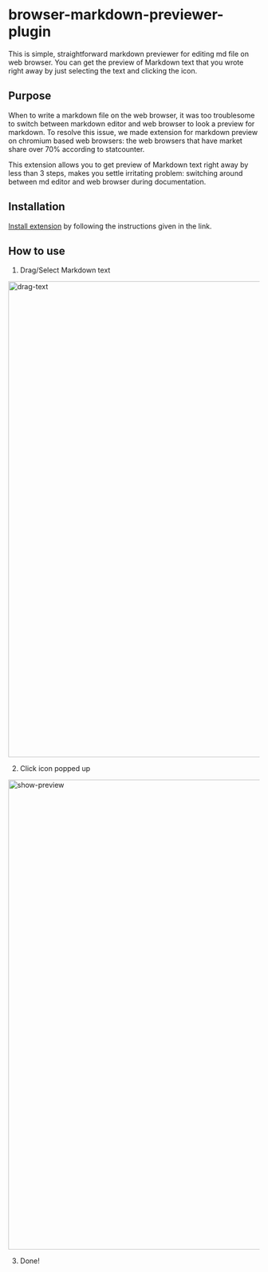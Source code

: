 # browser-markdown-previewer-plugin

This is simple, straightforward markdown previewer for editing md file on web browser. You can get the preview of Markdown text that you wrote right away by just selecting the text and clicking the icon.

## Purpose

When to write a markdown file on the web browser, it was too troublesome to switch between markdown editor and web browser to look a preview for markdown. To resolve this issue, we made extension for markdown preview on chromium based web browsers: the web browsers that have market share over 70% according to statcounter. 

This extension allows you to get preview of Markdown text right away by less than 3 steps, makes you settle irritating problem: switching around between md editor and web browser during documentation.

## Installation

[Install extension](https://chrome.google.com/webstore/detail/markdown-previewer/kjpemlmcdcemopobmeidmgaanlceingm?utm_source=chrome-ntp-icon) by following the instructions given in the link.

## How to use

1. Drag/Select Markdown text

<img width="953" alt="drag-text" src="https://user-images.githubusercontent.com/60168844/144961958-7701a6e4-d5da-4fd5-9026-7eca27593f81.png">

2. Click icon popped up

<img width="941" alt="show-preview" src="https://user-images.githubusercontent.com/60168844/144962008-92589a34-e337-465c-98d2-43b77e4397df.png">

3. Done!

